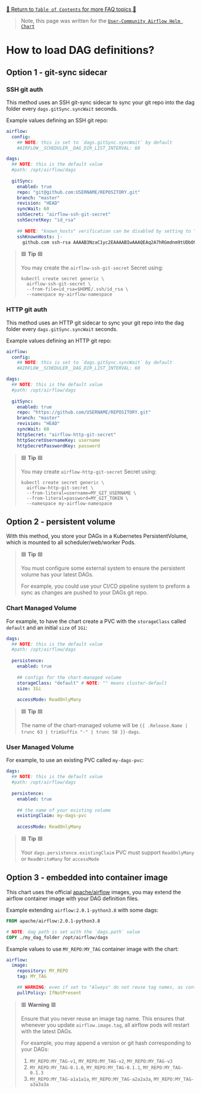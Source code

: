 [🔗 Return to `Table of Contents` for more FAQ topics 🔗](https://github.com/airflow-helm/charts/tree/main/charts/airflow#frequently-asked-questions)

> Note, this page was written for the [`User-Community Airflow Helm Chart`](https://github.com/airflow-helm/charts/tree/main/charts/airflow)

# How to load DAG definitions?

## Option 1 - git-sync sidecar 

### SSH git auth

This method uses an SSH git-sync sidecar to sync your git repo into the dag folder every `dags.gitSync.syncWait` seconds.

Example values defining an SSH git repo:

```yaml
airflow:
  config:
    ## NOTE: this is set to `dags.gitSync.syncWait` by default
    #AIRFLOW__SCHEDULER__DAG_DIR_LIST_INTERVAL: 60

dags:
  ## NOTE: this is the default value
  #path: /opt/airflow/dags
  
  gitSync:
    enabled: true
    repo: "git@github.com:USERNAME/REPOSITORY.git"
    branch: "master"
    revision: "HEAD"
    syncWait: 60
    sshSecret: "airflow-ssh-git-secret"
    sshSecretKey: "id_rsa"
    
    ## NOTE: "known_hosts" verification can be disabled by setting to "" 
    sshKnownHosts: |-
      github.com ssh-rsa AAAAB3NzaC1yc2EAAAABIwAAAQEAq2A7hRGmdnm9tUDbO9IDSwBK6TbQa+PXYPCPy6rbTrTtw7PHkccKrpp0yVhp5HdEIcKr6pLlVDBfOLX9QUsyCOV0wzfjIJNlGEYsdlLJizHhbn2mUjvSAHQqZETYP81eFzLQNnPHt4EVVUh7VfDESU84KezmD5QlWpXLmvU31/yMf+Se8xhHTvKSCZIFImWwoG6mbUoWf9nzpIoaSjB+weqqUUmpaaasXVal72J+UX2B+2RPW3RcT0eOzQgqlJL3RKrTJvdsjE3JEAvGq3lGHSZXy28G3skua2SmVi/w4yCE6gbODqnTWlg7+wC604ydGXA8VJiS5ap43JXiUFFAaQ==
```

> 🟦 __Tip__ 🟦
>
> You may create the `airflow-ssh-git-secret` Secret using:
> 
> ```shell
> kubectl create secret generic \
>   airflow-ssh-git-secret \
>   --from-file=id_rsa=$HOME/.ssh/id_rsa \
>   --namespace my-airflow-namespace
> ```

### HTTP git auth

This method uses an HTTP git sidecar to sync your git repo into the dag folder every `dags.gitSync.syncWait` seconds.

Example values defining an HTTP git repo:

```yaml
airflow:
  config:
    ## NOTE: this is set to `dags.gitSync.syncWait` by default
    #AIRFLOW__SCHEDULER__DAG_DIR_LIST_INTERVAL: 60

dags:
  ## NOTE: this is the default value
  #path: /opt/airflow/dags
  
  gitSync:
    enabled: true
    repo: "https://github.com/USERNAME/REPOSITORY.git"
    branch: "master"
    revision: "HEAD"
    syncWait: 60
    httpSecret: "airflow-http-git-secret"
    httpSecretUsernameKey: username
    httpSecretPasswordKey: password
```

> 🟦 __Tip__ 🟦
>
> You may create `airflow-http-git-secret` Secret using:
> 
> ```shell
> kubectl create secret generic \
>   airflow-http-git-secret \
>   --from-literal=username=MY_GIT_USERNAME \
>   --from-literal=password=MY_GIT_TOKEN \
>   --namespace my-airflow-namespace
> ```

## Option 2 - persistent volume

With this method, you store your DAGs in a Kubernetes PersistentVolume, which is mounted to all scheduler/web/worker Pods.

> 🟦 __Tip__ 🟦
>
> You must configure some external system to ensure the persistent volume has your latest DAGs.
> 
> For example, you could use your CI/CD pipeline system to preform a sync as changes are pushed to your DAGs git repo.

### Chart Managed Volume

For example, to have the chart create a PVC with the `storageClass` called `default` and an initial `size` of `1Gi`:

```yaml
dags:
  ## NOTE: this is the default value
  #path: /opt/airflow/dags
  
  persistence:
    enabled: true
    
    ## configs for the chart-managed volume
    storageClass: "default" # NOTE: "" means cluster-default
    size: 1Gi
    
    accessMode: ReadOnlyMany
```

> 🟦 __Tip__ 🟦
>
> The name of the chart-managed volume will be `{{ .Release.Name | trunc 63 | trimSuffix "-" | trunc 58 }}-dags`.

### User Managed Volume

For example, to use an existing PVC called `my-dags-pvc`:

```yaml
dags:
  ## NOTE: this is the default value
  #path: /opt/airflow/dags
  
  persistence:
    enabled: true
    
    ## the name of your existing volume
    existingClaim: my-dags-pvc
    
    accessMode: ReadOnlyMany
```

> 🟦 __Tip__ 🟦
>
> Your `dags.persistence.existingClaim` PVC must support `ReadOnlyMany` or `ReadWriteMany` for `accessMode`

## Option 3 - embedded into container image

This chart uses the official [apache/airflow](https://hub.docker.com/r/apache/airflow) images, you may extend the airflow container image with your DAG definition files.

Example extending `airflow:2.0.1-python3.8` with some dags:

```dockerfile
FROM apache/airflow:2.0.1-python3.8

# NOTE: dag path is set with the `dags.path` value
COPY ./my_dag_folder /opt/airflow/dags
```

Example values to use `MY_REPO:MY_TAG` container image with the chart:

```yaml
airflow:
  image:
    repository: MY_REPO
    tag: MY_TAG

    ## WARNING: even if set to "Always" do not reuse tag names, as containers only pull the latest image when restarting
    pullPolicy: IfNotPresent
```

> 🟥 __Warning__ 🟥
>
> Ensure that you never reuse an image tag name.
> This ensures that whenever you update `airflow.image.tag`, all airflow pods will restart with the latest DAGs.
>
> For example, you may append a version or git hash corresponding to your DAGs:
>
> 1. `MY_REPO:MY_TAG-v1`, `MY_REPO:MY_TAG-v2`, `MY_REPO:MY_TAG-v3`
> 2. `MY_REPO:MY_TAG-0.1.0`, `MY_REPO:MY_TAG-0.1.1`, `MY_REPO:MY_TAG-0.1.3`
> 3. `MY_REPO:MY_TAG-a1a1a1a`, `MY_REPO:MY_TAG-a2a2a3a`, `MY_REPO:MY_TAG-a3a3a3a`